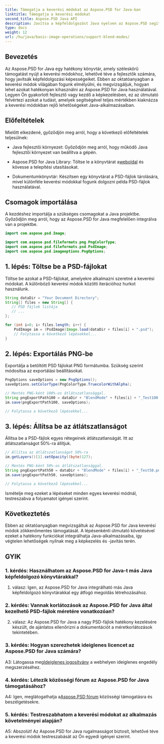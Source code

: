 ```yaml
---
title: Támogatja a keverési módokat az Aspose.PSD for Java-ban
linktitle: Támogatja a keverési módokat
second_title: Aspose.PSD Java API
description: Javítsa a képfeldolgozást Java nyelven az Aspose.PSD segítségével. Tanulja meg a keverési módokat a lenyűgöző hatások eléréséhez.
type: docs
weight: 12
url: /hu/java/basic-image-operations/support-blend-modes/
---
```

## Bevezetés

Az Aspose.PSD for Java egy hatékony könyvtár, amely széleskörű támogatást nyújt a keverési módokhoz, lehetővé téve a fejlesztők számára, hogy javítsák képfeldolgozási képességeiket. Ebben az oktatóanyagban a keverési módok világában fogunk elmélyülni, és megvizsgáljuk, hogyan lehet azokat hatékonyan kihasználni az Aspose.PSD for Java használatával. Legyen Ön gyakorlott fejlesztő vagy kezdő a képkezelésben, ez az útmutató felvértezi azokat a tudást, amelyek segítségével teljes mértékben kiaknázza a keverési módokban rejlő lehetőségeket Java-alkalmazásaiban.

## Előfeltételek

Mielőtt elkezdené, győződjön meg arról, hogy a következő előfeltételek teljesülnek:

- Java fejlesztői környezet: Győződjön meg arról, hogy működő Java fejlesztői környezet van beállítva a gépén.

-  Aspose.PSD for Java Library: Töltse le a könyvtárat a[weboldal](https://releases.aspose.com/psd/java/) és kövesse a telepítési utasításokat.

- Dokumentumkönyvtár: Készítsen egy könyvtárat a PSD-fájlok tárolására, mivel különféle keverési módokkal fogunk dolgozni példa PSD-fájlok használatával.

## Csomagok importálása

A kezdéshez importálja a szükséges csomagokat a Java projektbe. Győződjön meg arról, hogy az Aspose.PSD for Java megfelelően integrálva van a projektbe.

```java
import com.aspose.psd.Image;

import com.aspose.psd.fileformats.png.PngColorType;
import com.aspose.psd.fileformats.psd.PsdImage;
import com.aspose.psd.imageoptions.PngOptions;
```

## 1. lépés: Töltse be a PSD-fájlokat

Töltse be azokat a PSD-fájlokat, amelyekre alkalmazni szeretné a keverési módokat. A különböző keverési módok közötti iterációhoz hurkot használunk.

```java
String dataDir = "Your Document Directory";
String[] files = new String[] {
   // PSD fájlok listája
   // ...
};

for (int i=0; i< files.length; i++) {
    PsdImage im = (PsdImage)Image.load(dataDir + files[i] + ".psd");
    // Folytassa a következő lépésekkel...
}
```

## 2. lépés: Exportálás PNG-be

Exportálja a betöltött PSD fájlokat PNG formátumba. Szükség szerint módosítsa az exportálási beállításokat.

```java
PngOptions saveOptions = new PngOptions();
saveOptions.setColorType(PngColorType.TruecolorWithAlpha);

// Mentés PNG-ként 100%-os átlátszatlansággal.
String pngExportPath100 = dataDir + "BlendMode" + files[i] + "_Test100.png";
im.save(pngExportPath100, saveOptions);

// Folytassa a következő lépésekkel...
```

## 3. lépés: Állítsa be az átlátszatlanságot

Állítsa be a PSD-fájlok egyes rétegeinek átlátszatlanságát. Itt az átlátszatlanságot 50%-ra állítjuk.

```java
// Állítsa az átlátszatlanságot 50%-ra
im.getLayers()[1].setOpacity((byte)127);

// Mentés PNG-ként 50%-os átlátszatlansággal.
String pngExportPath50 = dataDir + "BlendMode" + files[i] + "_Test50.png";
im.save(pngExportPath50, saveOptions);

// Folytassa a következő lépésekkel...
```

Ismételje meg ezeket a lépéseket minden egyes keverési módnál, testreszabva a folyamatot igényei szerint.

## Következtetés

Ebben az oktatóanyagban megvizsgáltuk az Aspose.PSD for Java keverési módok zökkenőmentes támogatását. A lépésenkénti útmutató követésével ezeket a hatékony funkciókat integrálhatja Java-alkalmazásaiba, így végtelen lehetőségek nyílnak meg a képkezelés és -javítás terén.

## GYIK

### 1. kérdés: Használhatom az Aspose.PSD for Java-t más Java képfeldolgozó könyvtárakkal?

1. válasz: Igen, az Aspose.PSD for Java integrálható más Java képfeldolgozó könyvtárakkal egy átfogó megoldás létrehozásához.

### 2. kérdés: Vannak korlátozások az Aspose.PSD for Java által kezelhető PSD-fájlok méretére vonatkozóan?

2. válasz: Az Aspose.PSD for Java a nagy PSD-fájlok hatékony kezelésére készült, de ajánlatos ellenőrizni a dokumentációt a méretkorlátozások tekintetében.

### 3. kérdés: Hogyan szerezhetek ideiglenes licencet az Aspose.PSD for Java számára?

 A3: Látogassa meg[Ideiglenes jogosítvány](https://purchase.aspose.com/temporary-license/) a webhelyen ideiglenes engedély megszerzéséhez.

### 4. kérdés: Létezik közösségi fórum az Aspose.PSD for Java támogatásához?

 A4: Igen, meglátogathatja a[Aspose.PSD fórum](https://forum.aspose.com/c/psd/34) közösségi támogatásra és beszélgetésekre.

### 5. kérdés: Testreszabhatom a keverési módokat az alkalmazás követelményei alapján?

A5: Abszolút! Az Aspose.PSD for Java rugalmasságot biztosít, lehetővé téve a keverési módok testreszabását az Ön egyedi igényei szerint.